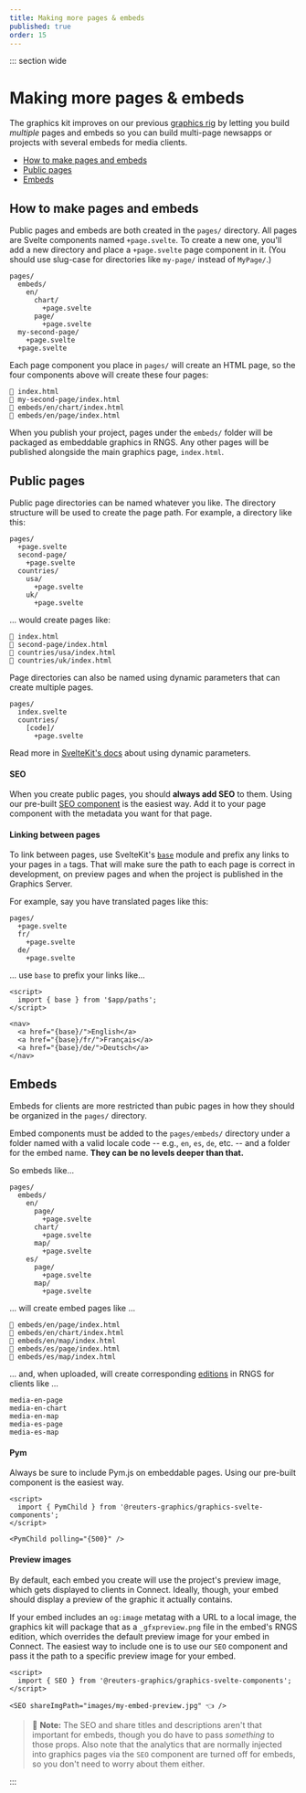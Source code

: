 ```yaml
---
title: Making more pages & embeds
published: true
order: 15
---
```


::: section wide

# Making more pages & embeds

The graphics kit improves on our previous [graphics rig](https://github.com/reuters-graphics/bluprint_graphics-rig/) by letting you build _multiple_ pages and embeds so you can build multi-page newsapps or projects with several embeds for media clients.

- [How to make pages and embeds](#how-to-make-pages-and-embeds)
- [Public pages](#public-pages)
- [Embeds](#embeds)

## How to make pages and embeds

Public pages and embeds are both created in the `pages/` directory. All pages are Svelte components named `+page.svelte`. To create a new one, you'll add a new directory and place a `+page.svelte` page component in it. (You should use slug-case for directories like `my-page/` instead of `MyPage/`.)

```
pages/
  embeds/
    en/
      chart/
        +page.svelte
      page/
        +page.svelte
  my-second-page/
    +page.svelte
  +page.svelte
```

Each page component you place in `pages/` will create an HTML page, so the four components above will create these four pages:

```
📁 index.html
📁 my-second-page/index.html
📁 embeds/en/chart/index.html
📁 embeds/en/page/index.html
```

When you publish your project, pages under the `embeds/` folder will be packaged as embeddable graphics in RNGS. Any other pages will be published alongside the main graphics page, `index.html`.

## Public pages

Public page directories can be named whatever you like. The directory structure will be used to create the page path. For example, a directory like this:

```
pages/
  +page.svelte
  second-page/
    +page.svelte
  countries/
    usa/
      +page.svelte
    uk/
      +page.svelte
```

... would create pages like:

```
📁 index.html
📁 second-page/index.html
📁 countries/usa/index.html
📁 countries/uk/index.html
```

Page directories can also be named using dynamic parameters that can create multiple pages.

```
pages/
  index.svelte
  countries/
    [code]/
      +page.svelte
```

Read more in [SvelteKit's docs](https://kit.svelte.dev/docs/routing#pages) about using dynamic parameters.

#### SEO

When you create public pages, you should **always add SEO** to them. Using our pre-built [SEO component](https://reuters-graphics.github.io/graphics-components/?path=/docs/components-seo--default) is the easiest way. Add it to your page component with the metadata you want for that page.

#### Linking between pages

To link between pages, use SvelteKit's [`base`](https://kit.svelte.dev/docs/modules#$app-paths-base) module and prefix any links to your pages in `a` tags. That will make sure the path to each page is correct in development, on preview pages and when the project is published in the Graphics Server.

For example, say you have translated pages like this:

```
pages/
  +page.svelte
  fr/
    +page.svelte
  de/
    +page.svelte
```

... use `base` to prefix your links like...

```svelte
<script>
  import { base } from '$app/paths';
</script>

<nav>
  <a href="{base}/">English</a>
  <a href="{base}/fr/">Français</a>
  <a href="{base}/de/">Deutsch</a>
</nav>
```

## Embeds

Embeds for clients are more restricted than pubic pages in how they should be organized in the `pages/` directory.

Embed components must be added to the `pages/embeds/` directory under a folder named with a valid locale code -- e.g., `en`, `es`, `de`, etc. -- and a folder for the embed name. **They can be no levels deeper than that.**

So embeds like...

```
pages/
  embeds/
    en/
      page/
        +page.svelte
      chart/
        +page.svelte
      map/
        +page.svelte
    es/
      page/
        +page.svelte
      map/
        +page.svelte
```

... will create embed pages like ...

```
📁 embeds/en/page/index.html
📁 embeds/en/chart/index.html
📁 embeds/en/map/index.html
📁 embeds/es/page/index.html
📁 embeds/es/map/index.html
```

... and, when uploaded, will create corresponding [editions](https://github.com/reuters-graphics/bluprint_graphics-kit/issues/1#issuecomment-811891029) in RNGS for clients like ...

```
media-en-page
media-en-chart
media-en-map
media-es-page
media-es-map
```

#### Pym

Always be sure to include Pym.js on embeddable pages. Using our pre-built component is the easiest way.

```svelte
<script>
  import { PymChild } from '@reuters-graphics/graphics-svelte-components';
</script>

<PymChild polling="{500}" />
```

#### Preview images

By default, each embed you create will use the project's preview image, which gets displayed to clients in Connect. Ideally, though, your embed should display a preview of the graphic it actually contains.

If your embed includes an `og:image` metatag with a URL to a local image, the graphics kit will package that as a `_gfxpreview.png` file in the embed's RNGS edition, which overrides the default preview image for your embed in Connect. The easiest way to include one is to use our `SEO` component and pass it the path to a specific preview image for your embed.

```svelte
<script>
  import { SEO } from '@reuters-graphics/graphics-svelte-components';
</script>

<SEO shareImgPath="images/my-embed-preview.jpg" 👈 />
```

> 📌 **Note:** The SEO and share titles and descriptions aren't that important for embeds, though you do have to pass _something_ to those props. Also note that the analytics that are normally injected into graphics pages via the `SEO` component are turned off for embeds, so you don't need to worry about them either.

:::
